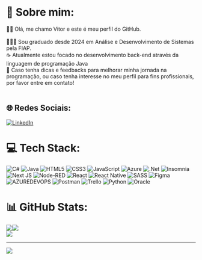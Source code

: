 
# 💫 Sobre mim:

👋🏻 Olá, me chamo Vitor e este é meu perfil do GitHub.<br><br>
👨🏻‍🎓 Sou graduado desde 2024 em Análise e Desenvolvimento de Sistemas pela FIAP.<br>
☕️ Atualmente estou focado no desenvolvimento back-end através da linguagem de programação Java<br>
🤝 Caso tenha dicas e feedbacks para melhorar minha jornada na programação, ou caso tenha interesse no meu perfil para fins profissionais, por favor entre em contato!<br>
<br>


## 🌐 Redes Sociais:
[![LinkedIn](https://img.shields.io/badge/LinkedIn-%230077B5.svg?logo=linkedin&logoColor=white)](https://www.linkedin.com/in/vitortexx) 

# 💻 Tech Stack:
![C#](https://img.shields.io/badge/c%23-%23239120.svg?style=flat&logo=csharp&logoColor=white) ![Java](https://img.shields.io/badge/java-%23ED8B00.svg?style=flat&logo=openjdk&logoColor=white) ![HTML5](https://img.shields.io/badge/html5-%23E34F26.svg?style=flat&logo=html5&logoColor=white) ![CSS3](https://img.shields.io/badge/css3-%231572B6.svg?style=flat&logo=css3&logoColor=white) ![JavaScript](https://img.shields.io/badge/javascript-%23323330.svg?style=flat&logo=javascript&logoColor=%23F7DF1E) ![Azure](https://img.shields.io/badge/azure-%230072C6.svg?style=flat&logo=microsoftazure&logoColor=white) ![.Net](https://img.shields.io/badge/.NET-5C2D91?style=flat&logo=.net&logoColor=white) ![Insomnia](https://img.shields.io/badge/Insomnia-black?style=flat&logo=insomnia&logoColor=5849BE) ![Next JS](https://img.shields.io/badge/Next-black?style=flat&logo=next.js&logoColor=white) ![Node-RED](https://img.shields.io/badge/Node--RED-%238F0000.svg?style=flat&logo=node-red&logoColor=white) ![React](https://img.shields.io/badge/react-%2320232a.svg?style=flat&logo=react&logoColor=%2361DAFB) ![React Native](https://img.shields.io/badge/react_native-%2320232a.svg?style=flat&logo=react&logoColor=%2361DAFB) ![SASS](https://img.shields.io/badge/SASS-hotpink.svg?style=flat&logo=SASS&logoColor=white) ![Figma](https://img.shields.io/badge/figma-%23F24E1E.svg?style=flat&logo=figma&logoColor=white) ![AZUREDEVOPS](https://img.shields.io/badge/azuredevops-0078D7.svg?style=flat&logo=azuredevops&logoColor=white&color=%230078D7) ![Postman](https://img.shields.io/badge/Postman-FF6C37?style=flat&logo=postman&logoColor=white) ![Trello](https://img.shields.io/badge/Trello-%23026AA7.svg?style=flat&logo=Trello&logoColor=white) ![Python](https://img.shields.io/badge/python-3670A0?style=flat&logo=python&logoColor=ffdd54) ![Oracle](https://img.shields.io/badge/Oracle-F80000?style=flat&logo=oracle&logoColor=white)
# 📊 GitHub Stats:
![](https://github-readme-stats.vercel.app/api?username=Vittutexx&theme=midnight-purple&hide_border=true&include_all_commits=false&count_private=false)![](https://github-readme-streak-stats.herokuapp.com/?user=Vittutexx&theme=midnight-purple&hide_border=true)<br/>
![](https://github-readme-stats.vercel.app/api/top-langs/?username=Vittutexx&theme=midnight-purple&hide_border=true&include_all_commits=false&count_private=false&layout=compact)

---
[![](https://visitcount.itsvg.in/api?id=Vittutexx&icon=0&color=12)](https://visitcount.itsvg.in)

<!-- Proudly created with GPRM ( https://gprm.itsvg.in ) -->
